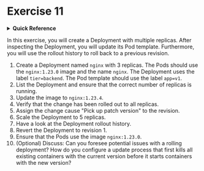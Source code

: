 # Exercise 11

<details>
<summary><b>Quick Reference</b></summary>
<p>

* Namespace: `default`<br>
* Documentation: [Deployments](https://kubernetes.io/docs/concepts/workloads/controllers/deployment/), [ReplicaSets](https://kubernetes.io/docs/concepts/workloads/controllers/replicaset/), [Pods](https://kubernetes.io/docs/concepts/workloads/pods/)

</p>
</details>

In this exercise, you will create a Deployment with multiple replicas. After inspecting the Deployment, you will update its Pod template. Furthermore, you will use the rollout history to roll back to a previous revision.


1. Create a Deployment named `nginx` with 3 replicas. The Pods should use the `nginx:1.23.0` image and the name `nginx`. The Deployment uses the label `tier=backend`. The Pod template should use the label `app=v1`.
2. List the Deployment and ensure that the correct number of replicas is running.
3. Update the image to `nginx:1.23.4`.
4. Verify that the change has been rolled out to all replicas.
5. Assign the change cause "Pick up patch version" to the revision.
6. Scale the Deployment to 5 replicas.
7. Have a look at the Deployment rollout history.
8. Revert the Deployment to revision 1.
9. Ensure that the Pods use the image `nginx:1.23.0`.
10. (Optional) Discuss: Can you foresee potential issues with a rolling deployment? How do you configure a update process that first kills all existing containers with the current version before it starts containers with the new version?
